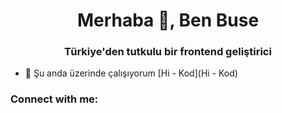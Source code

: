 <h1 align="center">Merhaba 👋, Ben Buse</h1>
<h3 align="center">Türkiye'den tutkulu bir frontend geliştirici</h3>

- 🔭 Şu anda üzerinde çalışıyorum [Hi - Kod](Hi - Kod)

<h3 align="left">Connect with me:</h3>
<p align="left">
</p>

